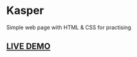# Kasper
Simple web page with HTML & CSS for practising 

## [LIVE DEMO](https://fekry-ahmed.github.io/Kasper/)
